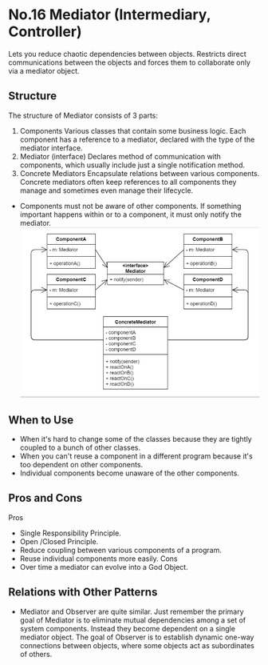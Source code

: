 # No.16 Mediator (Intermediary, Controller)
Lets you reduce chaotic dependencies between objects. Restricts direct communications between the objects and forces them to collaborate only via a mediator object.

## Structure
The structure of Mediator consists of 3 parts:
1. Components
  Various classes that contain some business logic. Each component has a reference to a mediator, declared with the type of the mediator interface. 
2. Mediator (interface)
  Declares method of communication with components, which usually include just a single notification method. 
3. Concrete Mediators
  Encapsulate relations between various components. Concrete mediators often keep references to all components they manage and sometimes even manage their lifecycle.
- Components must not be aware of other components. If something important happens within or to a component, it must only notify the mediator.
![avatar](structure.png)

## When to Use
- When it's hard to change some of the classes because they are tightly coupled to a bunch of other classes.
- When you can't reuse a component in a different program because it's too dependent on other components.
- Individual components become unaware of the other components.

## Pros and Cons
Pros
- Single Responsibility Principle.
- Open /Closed Principle.
- Reduce coupling between various components of a program.
- Reuse individual components more easily.
Cons
- Over time a mediator can evolve into a God Object.

## Relations with Other Patterns
- Mediator and Observer are quite similar. Just remember the primary goal of Mediator is to eliminate mutual dependencies among a set of system components. Instead they become dependent on a single mediator object. The goal of Observer is to establish dynamic one-way connections between objects, where some objects act as subordinates of others.